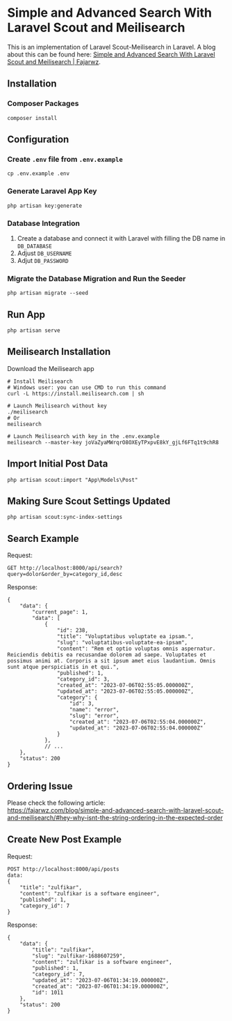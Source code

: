 # Simple and Advanced Search With Laravel Scout and Meilisearch
This is an implementation of Laravel Scout-Meilisearch in Laravel. A blog about this can be found here: [Simple and Advanced Search With Laravel Scout and Meilisearch | Fajarwz](https://fajarwz.com/blog/simple-and-advanced-search-with-laravel-scout-and-meilisearch/).

## Installation

### Composer Packages 
```
composer install
```

## Configuration

### Create `.env` file from `.env.example`
```
cp .env.example .env
```

### Generate Laravel App Key
```
php artisan key:generate
```

### Database Integration
1. Create a database and connect it with Laravel with filling the DB name in `DB_DATABASE`
2. Adjust `DB_USERNAME`
3. Adjut `DB_PASSWORD`

### Migrate the Database Migration and Run the Seeder
```
php artisan migrate --seed
```

## Run App
```
php artisan serve
```

## Meilisearch Installation

Download the Meilisearch app

```
# Install Meilisearch
# Windows user: you can use CMD to run this command
curl -L https://install.meilisearch.com | sh

# Launch Meilisearch without key
./meilisearch
# Or
meilisearch

# Launch Meilisearch with key in the .env.example
meilisearch --master-key joVaZyaMWrqrO8OXEyTPxpvE8kY_gjLf6FTq1t9chR8
```

## Import Initial Post Data

```
php artisan scout:import "App\Models\Post"
```

## Making Sure Scout Settings Updated

```
php artisan scout:sync-index-settings
```

## Search Example 

Request:

```
GET http://localhost:8000/api/search?query=dolor&order_by=category_id,desc
```

Response:

```
{
    "data": {
        "current_page": 1,
        "data": [
            {
                "id": 238,
                "title": "Voluptatibus voluptate ea ipsam.",
                "slug": "voluptatibus-voluptate-ea-ipsam",
                "content": "Rem et optio voluptas omnis aspernatur. Reiciendis debitis ea recusandae dolorem ad saepe. Voluptates et possimus animi at. Corporis a sit ipsum amet eius laudantium. Omnis sunt atque perspiciatis in et qui.",
                "published": 1,
                "category_id": 3,
                "created_at": "2023-07-06T02:55:05.000000Z",
                "updated_at": "2023-07-06T02:55:05.000000Z",
                "category": {
                    "id": 3,
                    "name": "error",
                    "slug": "error",
                    "created_at": "2023-07-06T02:55:04.000000Z",
                    "updated_at": "2023-07-06T02:55:04.000000Z"
                }
            },
            // ...
    },
    "status": 200
}
```

## Ordering Issue

Please check the following article:\
https://fajarwz.com/blog/simple-and-advanced-search-with-laravel-scout-and-meilisearch/#hey-why-isnt-the-string-ordering-in-the-expected-order

## Create New Post Example

Request:

```
POST http://localhost:8000/api/posts
data: 
{
    "title": "zulfikar",
    "content": "zulfikar is a software engineer",
    "published": 1,
    "category_id": 7
}
```

Response:

```
{
    "data": {
        "title": "zulfikar",
        "slug": "zulfikar-1688607259",
        "content": "zulfikar is a software engineer",
        "published": 1,
        "category_id": 7,
        "updated_at": "2023-07-06T01:34:19.000000Z",
        "created_at": "2023-07-06T01:34:19.000000Z",
        "id": 1011
    },
    "status": 200
}
```
